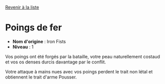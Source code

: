 [Revenir à la liste](..)

# Poings de fer

 * **Nom d'origine** : Iron Fists
 * **Niveau** : 1


<p>Vos poings ont été forgés par la bataille, votre peau naturellement costaud et vos os denses durcis davantage par le conflit.</p>
<p>Votre attaque à mains nues avec vos poings perdent le trait non létal et obtiennent le trait d'arme Pousser.</p>